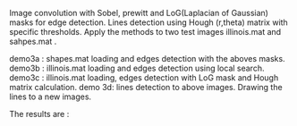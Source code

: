 Image convolution with Sobel, prewitt and LoG(Laplacian of Gaussian) masks for edge detection.
Lines detection using Hough (r,theta) matrix with specific thresholds.
Apply the methods to two test images illinois.mat and sahpes.mat .

demo3a : shapes.mat loading and edges detection with the aboves masks.
demo3b : illinois.mat loading and edges detection using local search.
demo3c : illinois.mat loading, edges detection with LoG mask and Hough matrix calculation.
demo 3d: lines detection to above images. Drawing the lines to a new images.

The results are :


